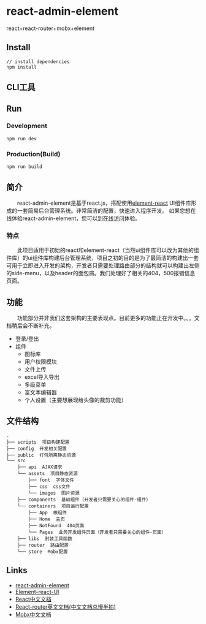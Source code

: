 
# react-admin-element
react+react-router+mobx+element

## Install
```bush
// install dependencies
npm install
```
## CLI工具
<!-- ### Development
```bush
npm run dev
```
### Production(Build)
```bush
npm run build
``` -->
## Run
### Development
```bush
npm run dev
```
### Production(Build)
```bush
npm run build
```

## 简介
&emsp;&emsp;react-admin-element是基于react.js，搭配使用[element-react](https://elemefe.github.io/element-react/#/zh-CN/quick-start) UI组件库形成的一套简易后台管理系统。非常简洁的配置，快速进入程序开发。
如果您想在线体验react-admin-element，您可以到[在线访问](https://blubiubiu.github.io/build/#/)体验。
<!-- 如果你只是想要一个清醒爽朗的界面，那你可以下载[简化版模板]()来做开发。 -->

### 特点
&emsp;&emsp;此项目适用于初始的react和element-react（当然ui组件库可以改为其他的组件库）的ui组件库构建后台管理系统，项目之初的目的是为了最简洁的构建出一套可用于立即进入开发的架构，开发者只需要处理路由部分的结构就可以构建出左侧的side-menu，以及header的面包屑。我们处理好了相关的404，500报错信息页面。



## 功能
&emsp;&emsp;功能部分并非我们这套架构的主要表现点。目前更多的功能正在开发中。。。文档稍后会不断补充。
- 登录/登出
- 组件
    - 图标库
    - 用户权限模块
    - 文件上传
    - excel导入导出
    - 多级菜单
    - 富文本编辑器
    - 个人设置（主要想展现给头像的裁剪功能）

## 文件结构
```shell
.
├── scripts  项目构建配置
├── config  开发相关配置
├── public  打包所需静态资源
└── src
    ├── api  AJAX请求
    └── assets  项目静态资源
        ├── font  字体文件
        ├── css  css文件
        └── images  图片资源
    ├── components  基础组件（开发者只需要关心的组件-组件）
    └── containers  项目运行配置
        ├── App  根组件
        ├── Home  主页
        ├── NotFound  404页面
        └── Pages  业务开发组件页面（开发者只需要关心的组件-页面）
    ├── libs  封装工具函数
    ├── router  路由配置
    └── store  Mobx配置
```

## Links

- [react-admin-element](https://github.com/Blubiubiu/react-admin-element)
- [Element-react-UI](https://elemefe.github.io/element-react/#/zh-CN/quick-start)
- [React中文文档](https://react.docschina.org/)
- [React-router英文文档(中文文档总慢半拍)](https://reacttraining.com/react-router/)
- [Mobx中文文档](https://cn.mobx.js.org/)
